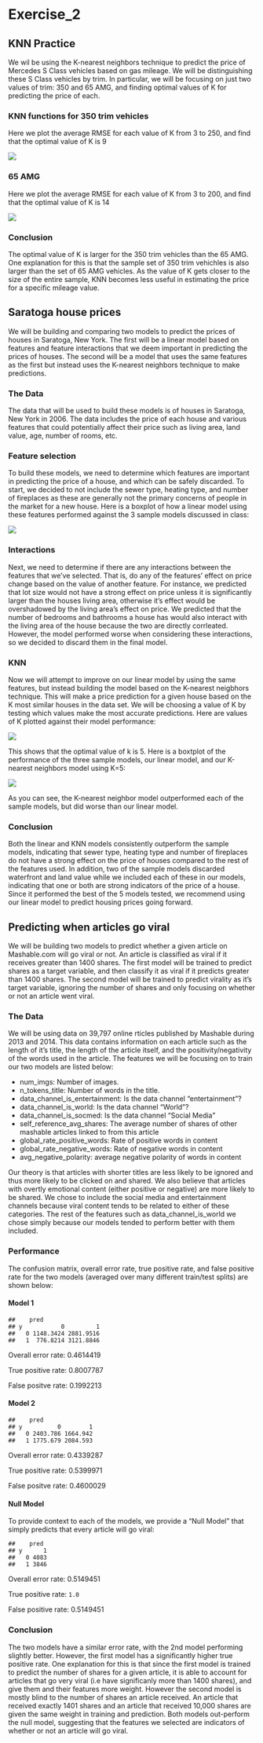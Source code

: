 Exercise\_2
================

## KNN Practice

We wil be using the K-nearest neighbors technique to predict the price
of Mercedes S Class vehicles based on gas mileage. We will be
distinguishing these S Class vehicles by trim. In particular, we will be
focusing on just two values of trim: 350 and 65 AMG, and finding optimal
values of K for predicting the price of each.

### KNN functions for 350 trim vehicles

Here we plot the average RMSE for each value of K from 3 to 250, and
find that the optimal value of K is 9

![](Exercise_2_files/figure-gfm/sclass_350_2-1.png)<!-- -->

### 65 AMG

Here we plot the average RMSE for each value of K from 3 to 200, and
find that the optimal value of K is 14

![](Exercise_2_files/figure-gfm/sclass_65_2-1.png)<!-- -->

### Conclusion

The optimal value of K is larger for the 350 trim vehicles than the 65
AMG. One explanation for this is that the sample set of 350 trim
vehichles is also larger than the set of 65 AMG vehicles. As the value
of K gets closer to the size of the entire sample, KNN becomes less
useful in estimating the price for a specific mileage value.

## Saratoga house prices

We will be building and comparing two models to predict the prices of
houses in Saratoga, New York. The first will be a linear model based on
features and feature interactions that we deem important in predicting
the prices of houses. The second will be a model that uses the same
features as the first but instead uses the K-nearest neighbors technique
to make predictions.

### The Data

The data that will be used to build these models is of houses in
Saratoga, New York in 2006. The data includes the price of each house
and various features that could potentially affect their price such as
living area, land value, age, number of rooms, etc.

### Feature selection

To build these models, we need to determine which features are important
in predicting the price of a house, and which can be safely discarded.
To start, we decided to not include the sewer type, heating type, and
number of fireplaces as these are generally not the primary concerns of
people in the market for a new house. Here is a boxplot of how a linear
model using these features performed against the 3 sample models
discussed in class:

![](Exercise_2_files/figure-gfm/saratoga1-1.png)<!-- -->

### Interactions

Next, we need to determine if there are any interactions between the
features that we’ve selected. That is, do any of the features’ effect on
price change based on the value of another feature. For instance, we
predicted that lot size would not have a strong effect on price unless
it is significantly larger than the houses living area, otherwise it’s
effect would be overshadowed by the living area’s effect on price. We
predicted that the number of bedrooms and bathrooms a house has would
also interact with the living area of the house because the two are
directly corrleated. However, the model performed worse when considering
these interactions, so we decided to discard them in the final model.

### KNN

Now we will attempt to improve on our linear model by using the same
features, but instead building the model based on the K-nearest
neigbhors technique. This will make a price prediction for a given house
based on the K most similar houses in the data set. We will be choosing
a value of K by testing which values make the most accurate predictions.
Here are values of K plotted against their model performance:

![](Exercise_2_files/figure-gfm/saratoga2-1.png)<!-- -->

This shows that the optimal value of k is 5. Here is a boxtplot of the
performance of the three sample models, our linear model, and our
K-nearest neighbors model using K=5:

![](Exercise_2_files/figure-gfm/saratoga3-1.png)<!-- -->

As you can see, the K-nearest neighbor model outperformed each of the
sample models, but did worse than our linear model.

### Conclusion

Both the linear and KNN models consistently outperform the sample
models, indicating that sewer type, heating type and number of
fireplaces do not have a strong effect on the price of houses compared
to the rest of the features used. In addition, two of the sample models
discarded waterfront and land value while we included each of these in
our models, indicating that one or both are strong indicators of the
price of a house. Since it performed the best of the 5 models tested, we
recommend using our linear model to predict housing prices going
forward.

## Predicting when articles go viral

We will be building two models to predict whether a given article on
Mashable.com will go viral or not. An article is classified as viral if
it receives greater than 1400 shares. The first model will be trained to
predict shares as a target variable, and then classify it as viral if it
predicts greater than 1400 shares. The second model will be trained to
predict virality as it’s target variable, ignoring the number of shares
and only focusing on whether or not an article went viral.

### The Data

We will be using data on 39,797 online rticles published by Mashable
during 2013 and 2014. This data contains information on each article
such as the length of it’s title, the length of the article itself, and
the positivity/negativity of the words used in the article. The features
we will be focusing on to train our two models are listed below:

  - num\_imgs: Number of images.
  - n\_tokens\_title: Number of words in the title.
  - data\_channel\_is\_entertainment: Is the data channel
    “entertainment”?
  - data\_channel\_is\_world: Is the data channel “World”?
  - data\_channel\_is\_socmed: Is the data channel “Social Media”
  - self\_reference\_avg\_shares: The average number of shares of other
    mashable articles linked to from this article
  - global\_rate\_positive\_words: Rate of positive words in content
  - global\_rate\_negative\_words: Rate of negative words in content
  - avg\_negative\_polarity: average negative polarity of words in
    content

Our theory is that articles with shorter titles are less likely to be
ignored and thus more likely to be clicked on and shared. We also
believe that articles with overtly emotional content (either positive or
negative) are more likely to be shared. We chose to include the social
media and entertainment channels because viral content tends to be
related to either of these categories. The rest of the features such as
data\_channel\_is\_world we chose simply because our models tended to
perform better with them included.

### Performance

The confusion matrix, overall error rate, true positive rate, and false
positive rate for the two models (averaged over many different
train/test splits) are shown below:

#### Model 1

    ##    pred
    ## y           0         1
    ##   0 1148.3424 2881.9516
    ##   1  776.8214 3121.8846

Overall error rate: 0.4614419

True positive rate: 0.8007787

False positve rate: 0.1992213

#### Model 2

    ##    pred
    ## y          0        1
    ##   0 2403.786 1664.942
    ##   1 1775.679 2084.593

Overall error rate: 0.4339287

True positive rate: 0.5399971

False positve rate: 0.4600029

#### Null Model

To provide context to each of the models, we provide a “Null Model” that
simply predicts that every article will go viral:

    ##    pred
    ## y      1
    ##   0 4083
    ##   1 3846

Overall error rate: 0.5149451

True positive rate: `1.0`

False positive rate: 0.5149451

### Conclusion

The two models have a similar error rate, with the 2nd model performing
slightly better. However, the first model has a significantly higher
true positive rate. One explanation for this is that since the first
model is trained to predict the number of shares for a given article, it
is able to account for articles that go very viral (i.e have
significanly more than 1400 shares), and give them and their features
more weight. However the second model is mostly blind to the number of
shares an article received. An article that received exactly 1401 shares
and an article that received 10,000 shares are given the same weight in
training and prediction. Both models out-perform the null model,
suggesting that the features we selected are indicators of whether or
not an article will go viral.
